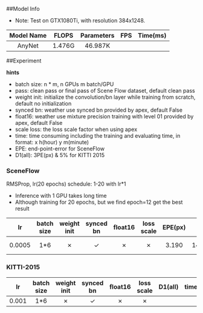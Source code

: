 
##Model Info

* Note: Test on GTX1080Ti, with resolution 384x1248.

|    Model Name         |   FLOPS   | Parameters | FPS  | Time(ms) |
|:---------------------:|:---------:|:----------:|:----:|:--------:|
|       AnyNet          |  1.476G   |  46.987K   | 



##Experiment


**hints**

* batch size: n * m, n GPUs m batch/GPU
* pass: clean pass or final pass of Scene Flow dataset, default clean pass
* weight init: initialize the convolution/bn layer while training from scratch, default no initialization
* synced bn: weather use synced bn provided by apex, default False
* float16: weather use mixture precision training with level 01 provided by apex, default False
* scale loss: the loss scale factor when using apex
* time: time consuming including the training and evaluating time, in format: x h(hour) y m(minute)
* EPE: end-point-error for SceneFlow
* D1(all): 3PE(px) & 5% for KITTI 2015


### SceneFlow

RMSProp, lr(20 epochs) schedule: 1-20 with lr\*1

- Inference with 1 GPU takes long time
- Although training for 20 epochs, but we find epoch=12 get the best result

|  lr   |batch size |weight init| synced bn | float16   |loss scale | EPE(px)|  time  | BaiDuYun | GoogleDrive |
|:-----:|:---------:|:---------:|:---------:|:---------:|:---------:|:------:|:------:|:--------:|:-----------:|
| 0.0005| 1*6       | ✗         |  ✓        | ✗         | ✗         | 3.190  | 14h12m | [link][1], pw: dtff| [link][2] |



### KITTI-2015

|  lr   |batch size |weight init| synced bn | float16   |loss scale | D1(all)  |  time  | BaiDuYun | GoogleDrive |
|:-----:|:---------:|:---------:|:---------:|:---------:|:---------:|:--------:|:------:|:--------:|:-----------:|
| 0.001 | 1*6       | ✗         |  ✓        | ✗         | ✗         | 



[1]: https://pan.baidu.com/s/10bP0TXCXHcdIg49Fv13H7Q
[2]: https://drive.google.com/open?id=1_5hBOfKwg_TnMFvZr4qEkU0bEwRoRlxL
